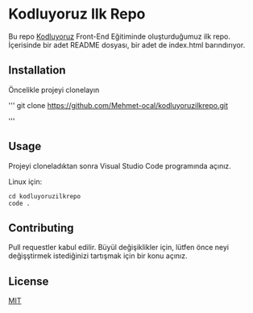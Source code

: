 # Kodluyoruz Ilk Repo

Bu repo [Kodluyoruz](https://www.kodluyoruz.org) Front-End Eğitiminde oluşturduğumuz ilk repo. İçerisinde bir adet README dosyası, bir adet de index.html barındırıyor.

## Installation

Öncelikle projeyi clonelayın

'''
git clone https://github.com/Mehmet-ocal/kodluyoruzilkrepo.git

'''


## Usage

Projeyi cloneladıktan sonra Visual Studio Code programında açınız.

Linux için:
```linux
cd kodluyoruzilkrepo
code .
```

## Contributing 

Pull requestler kabul edilir. Büyül değişiklikler için, lütfen önce neyi değişştirmek istediğinizi tartışmak için bir konu açınız.

## License

[MIT](https://choosealicense.com/licenses/mit/)